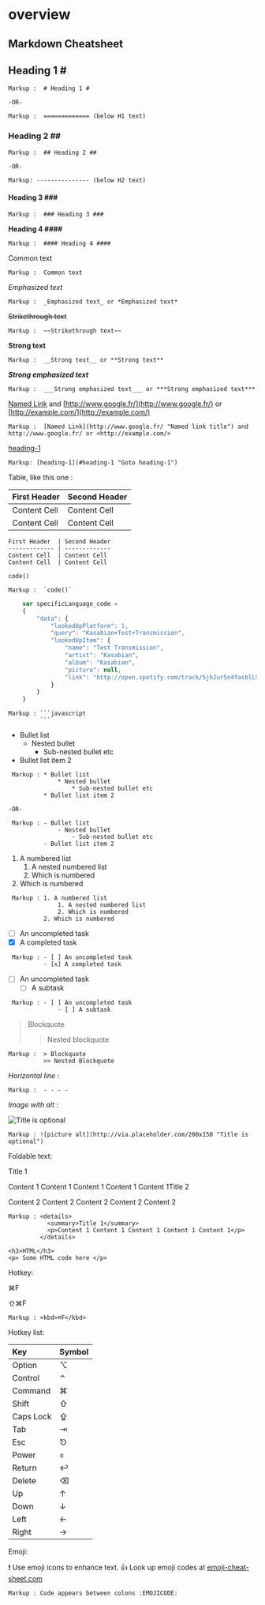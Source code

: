 # overview

## Markdown Cheatsheet

## Heading 1 \#

```text
Markup :  # Heading 1 #

-OR-

Markup :  ============= (below H1 text)
```

### Heading 2 \#\#

```text
Markup :  ## Heading 2 ##

-OR-

Markup: --------------- (below H2 text)
```

#### Heading 3 \#\#\#

```text
Markup :  ### Heading 3 ###
```

**Heading 4 \#\#\#\#**

```text
Markup :  #### Heading 4 ####
```

Common text

```text
Markup :  Common text
```

_Emphasized text_

```text
Markup :  _Emphasized text_ or *Emphasized text*
```

~~Strikethrough text~~

```text
Markup :  ~~Strikethrough text~~
```

**Strong text**

```text
Markup :  __Strong text__ or **Strong text**
```

_**Strong emphasized text**_

```text
Markup :  ___Strong emphasized text___ or ***Strong emphasized text***
```

[Named Link](http://www.google.fr/) and [http://www.google.fr/](http://www.google.fr/) or [http://example.com/](http://example.com/)

```text
Markup :  [Named Link](http://www.google.fr/ "Named link title") and http://www.google.fr/ or <http://example.com/>
```

[heading-1](overview.md#heading-1)

```text
Markup: [heading-1](#heading-1 "Goto heading-1")
```

Table, like this one :

| First Header | Second Header |
| :--- | :--- |
| Content Cell | Content Cell |
| Content Cell | Content Cell |

```text
First Header  | Second Header
------------- | -------------
Content Cell  | Content Cell
Content Cell  | Content Cell
```

`code()`

```text
Markup :  `code()`
```

```javascript
    var specificLanguage_code = 
    {
        "data": {
            "lookedUpPlatform": 1,
            "query": "Kasabian+Test+Transmission",
            "lookedUpItem": {
                "name": "Test Transmission",
                "artist": "Kasabian",
                "album": "Kasabian",
                "picture": null,
                "link": "http://open.spotify.com/track/5jhJur5n4fasblLSCOcrTp"
            }
        }
    }
```

```text
Markup : ```javascript
         ```
```

* Bullet list
  * Nested bullet
    * Sub-nested bullet etc
* Bullet list item 2

```text
 Markup : * Bullet list
              * Nested bullet
                  * Sub-nested bullet etc
          * Bullet list item 2

-OR-

 Markup : - Bullet list
              - Nested bullet
                  - Sub-nested bullet etc
          - Bullet list item 2
```

1. A numbered list
   1. A nested numbered list
   2. Which is numbered
2. Which is numbered

```text
 Markup : 1. A numbered list
              1. A nested numbered list
              2. Which is numbered
          2. Which is numbered
```

* [ ] An uncompleted task
* [x] A completed task

```text
 Markup : - [ ] An uncompleted task
          - [x] A completed task
```

* [ ] An uncompleted task
  * [ ] A subtask

```text
 Markup : - [ ] An uncompleted task
              - [ ] A subtask
```

> Blockquote
>
> > Nested blockquote

```text
Markup :  > Blockquote
          >> Nested Blockquote
```

_Horizontal line :_

```text
Markup :  - - - -
```

_Image with alt :_

![Title is optional](http://via.placeholder.com/200x150)

```text
Markup : ![picture alt](http://via.placeholder.com/200x150 "Title is optional")
```

Foldable text:

Title 1

Content 1 Content 1 Content 1 Content 1 Content 1Title 2

Content 2 Content 2 Content 2 Content 2 Content 2

```text
Markup : <details>
           <summary>Title 1</summary>
           <p>Content 1 Content 1 Content 1 Content 1 Content 1</p>
         </details>
```

```markup
<h3>HTML</h3>
<p> Some HTML code here </p>
```

Hotkey:

⌘F

⇧⌘F

```text
Markup : <kbd>⌘F</kbd>
```

Hotkey list:

| Key | Symbol |
| :--- | :--- |
| Option | ⌥ |
| Control | ⌃ |
| Command | ⌘ |
| Shift | ⇧ |
| Caps Lock | ⇪ |
| Tab | ⇥ |
| Esc | ⎋ |
| Power | ⌽ |
| Return | ↩ |
| Delete | ⌫ |
| Up | ↑ |
| Down | ↓ |
| Left | ← |
| Right | → |

Emoji:

:exclamation: Use emoji icons to enhance text. :+1: Look up emoji codes at [emoji-cheat-sheet.com](http://emoji-cheat-sheet.com/)

```text
Markup : Code appears between colons :EMOJICODE:
```

